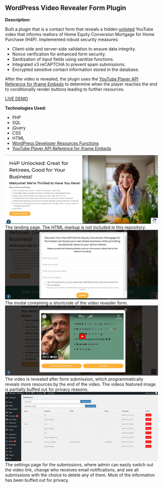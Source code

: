 ## WordPress Video Revealer Form Plugin
**Description:**

Built a plugin that is a contact form that reveals a hidden [unlisted](https://support.google.com/youtube/answer/157177?hl=en&co=GENIE.Platform%3DDesktop#zippy=%2Cunlisted-videos) YouTube video that informs realtors of Home Equity Conversion Mortgage for Home Purchase (H4P). Implemented robust security measures: 
* Client-side and server-side validation to ensure data integrity. 
* Nonce verification for enhanced form security. 
* Sanitization of input fields using sanitize functions. 
* Integrated v3 reCAPTCHA to prevent spam submissions. 
* Encrypted sensitive contact information stored in the database.

After the video is revealed, the plugin uses the [YouTube Player API Reference for iframe Embeds](https://developers.google.com/youtube/iframe_api_reference) to determine when the player reaches the end to conditionally render buttons leading to further resources.

[LIVE DEMO](https://signetmortgage.com/realtors-h4p-invite/)

**Technologies Used:**

- PHP
- SQL
- jQuery
- CSS
- HTML
- [WordPress Developer Resources Functions](https://developer.wordpress.org/reference/functions/)
- [YouTube Player API Reference for iframe Embeds](https://developers.google.com/youtube/iframe_api_reference)

<img src='./screenshots/Screenshot (474).png' alt=''>
The landing page. The HTML markup is not included in this repository. 

<img src='./screenshots/Screenshot (475).png' alt=''>
The modal containing a shortcode of the video revealer form.

<img src='./screenshots/Screenshot (483).png' alt=''>
The video is revealed after form submission, which programmatically reveals more resources by the end of the video. The videos featured image is partially buffed out for privacy reasons.

<img src='./screenshots/Screenshot (476).png' alt=''>
The settings page for the submissions, where admin can easily switch out the video link, change who receives email notifications, and see all submissions with the choice to delete any of them. Most of the information has been buffed out for privacy.
